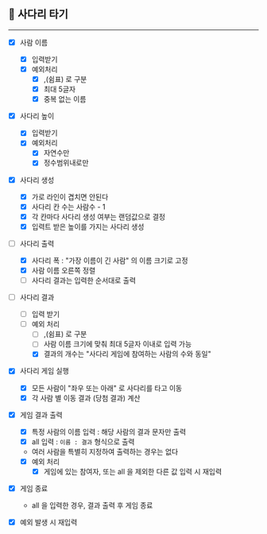 ## 🚀 사다리 타기

---
- [x] 사람 이름
    - [x] 입력받기
    - [x] 예외처리
        - [x] ,(쉼표) 로 구분
        - [x] 최대 5글자
        - [x] 중복 없는 이름

- [x] 사다리 높이
    - [x] 입력받기
    - [x] 예외처리
        - [x] 자연수만
        - [x] 정수범위내로만

- [x] 사다리 생성
    - [x] 가로 라인이 겹치면 안된다
    - [x] 사다리 칸 수는 사람수 - 1
    - [x] 각 칸마다 사다리 생성 여부는 랜덤값으로 결정
    - [x] 입력트 받은 높이를 가지는 사다리 생성

- [ ] 사다리 출력
    - [x] 사다리 폭 : "가장 이름이 긴 사람" 의 이름 크기로 고정
    - [x] 사람 이름 오른쪽 정렬
    - [ ] 사다리 결과는 입력한 순서대로 출력
  
- [ ] 사다리 결과
  - [ ] 입력 받기
  - [ ] 예외 처리
    - [ ] ,(쉼표) 로 구분
    - [ ] 사람 이름 크기에 맞춰 최대 5글자 이내로 입력 가능
    - [X] 결과의 개수는 "사다리 게임에 참여하는 사람의 수와 동일"

- [X] 사다리 게임 실행
  - [X] 모든 사람이 "좌우 또는 아래" 로 사다리를 타고 이동
  - [X] 각 사람 별 이동 결과 (당첨 결과) 계산
- [X] 게임 결과 출력
  - [X] 특정 사람의 이름 입력 : 해당 사람의 결과 문자만 출력
  - [X] all 입력 : `이름 : 결과` 형식으로 출력
  - 여러 사람을 특별히 지정하여 출력하는 경우는 없다
  - [X] 예외 처리
    - [X] 게임에 있는 참여자, 또는 all 을 제외한 다른 값 입력 시 재입력
- [X] 게임 종료
  - all 을 입력한 경우, 결과 출력 후 게임 종료

- [x] 예외 발생 시 재입력